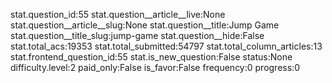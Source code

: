 stat.question_id:55
stat.question__article__live:None
stat.question__article__slug:None
stat.question__title:Jump Game
stat.question__title_slug:jump-game
stat.question__hide:False
stat.total_acs:19353
stat.total_submitted:54797
stat.total_column_articles:13
stat.frontend_question_id:55
stat.is_new_question:False
status:None
difficulty.level:2
paid_only:False
is_favor:False
frequency:0
progress:0
